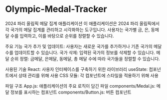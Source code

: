 # Olympic-Medal-Tracker
2024 파리 올림픽 메달 집계 애플리케이션
이 애플리케이션은 2024 파리 올림픽에서 각 국가의 메달 집계를 관리하고 시각화하는 도구입니다. 사용자는 국가별 금, 은, 동메달 수를 입력하고, 이를 바탕으로 순위를 정렬할 수 있습니다.

주요 기능
국가 추가 및 업데이트: 사용자는 새로운 국가를 추가하거나 기존 국가의 메달 수를 업데이트할 수 있습니다.
국가 삭제: 입력된 국가의 정보를 삭제할 수 있습니다.
메달 순위 정렬: 금메달, 은메달, 동메달, 총 메달 수에 따라 국가들을 정렬할 수 있습니다.

사용된 기술
React: 사용자 인터페이스를 구축하기 위한 라이브러리
useState: 컴포넌트에서 상태 관리를 위해 사용
CSS 모듈: 각 컴포넌트에 스타일을 적용하기 위해 사용

파일 구조
App.js: 애플리케이션의 주요 로직이 담긴 파일
components/Medal.js: 메달 정보를 표시하는 컴포넌트
components/Button.js: 버튼 컴포넌트
